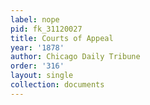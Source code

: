 ```yaml
---
label: nope
pid: fk_31120027
title: Courts of Appeal
year: '1878'
author: Chicago Daily Tribune
order: '316'
layout: single
collection: documents
---
```

